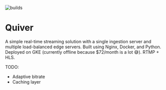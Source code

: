 ![builds](https://github.com/github/docs/actions/workflows/docker-image.yml/badge.svg)

# Quiver

A simple real-time streaming solution with a single ingestion server and multiple load-balanced edge servers. Built using Nginx, Docker, and Python. Deployed on GKE (currently offline because $72/month is a lot 😅). RTMP + HLS.

TODO:
- Adaptive bitrate
- Caching layer
